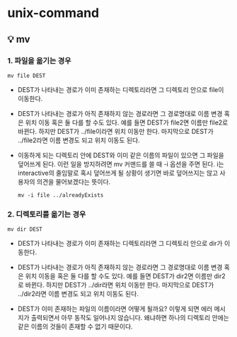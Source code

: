 # unix-command


## :bulb: mv

### 1. 파일을 옮기는 경우
```
mv file DEST 
```

  - DEST가 나타내는 경로가 이미 존재하는 디렉토리라면 그 디렉토리 안으로 file이 이동한다.

  - DEST가 나타내는 경로가 아직 존재하지 않는 경로라면 그 경로명대로 이름 변경 혹은 위치 이동 혹은 둘 다를 할 수도 있다. 
    예를 들면 DEST가 file2면 이름만 file2로 바뀐다.
    하지만 DEST가 ../file이라면 위치 이동만 한다. 
    마지막으로 DEST가 ../file2라면 이름 변경도 되고 위치 이동도 된다. 

  - 이동하게 되는 디렉토리 안에 DEST와 이미 같은 이름의 파일이 있으면 그 파일을 덮어쓰게 된다. 이런 일을 방지하려면 mv 커맨드를 쓸 때 -i 옵션을 주면 된다.
    i는 interactive의 줄임말로 혹시 덮어쓰게 될 상황이 생기면 바로 덮어쓰지는 않고 사용자의 의견을 물어보겠다는 뜻이다.
    ```
    mv -i file ../alreadyExists
    ```
    
    
### 2. 디렉토리를 옮기는 경우
```
mv dir DEST
```

   - DEST가 나타내는 경로가 이미 존재하는 디렉토리라면 그 디렉토리 안으로 dir가 이동한다. 

   - DEST가 나타내는 경로가 아직 존재하지 않는 경로라면 그 경로명대로 이름 변경 혹은 위치 이동을 혹은 둘 다를 할 수도 있다.
     예를 들면 DEST가 dir2면 이름만 dir2로 바뀐다.
     하지만 DEST가 ../dir라면 위치 이동만 한다. 
     마지막으로 DEST가 ../dir2라면 이름 변경도 되고 위치 이동도 된다.

   - DEST가 이미 존재하는 파일의 이름이라면 어떻게 될까요? 이렇게 되면 에러 메시지가 출력되면서 아무 동작도 일어나지 않습니다. 
     왜냐하면 하나의 디렉토리 안에는 같은 이름의 것들이 존재할 수 없기 때문이다.


